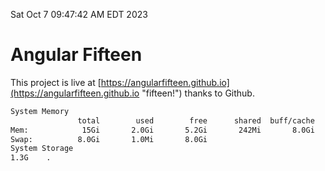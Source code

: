 Sat Oct  7 09:47:42 AM EDT 2023

# Angular Fifteen


This project is live at [https://angularfifteen.github.io](https://angularfifteen.github.io "fifteen!") thanks to Github.

```bash
System Memory
               total        used        free      shared  buff/cache   available
Mem:            15Gi       2.0Gi       5.2Gi       242Mi       8.0Gi        12Gi
Swap:          8.0Gi       1.0Mi       8.0Gi
System Storage
1.3G	.
